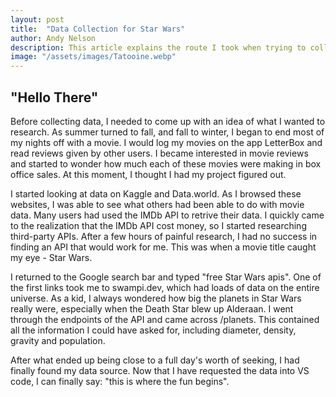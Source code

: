 ```yaml
---
layout: post
title:  "Data Collection for Star Wars"
author: Andy Nelson
description: This article explains the route I took when trying to collect useful data for my final project in STAT 386.
image: "/assets/images/Tatooine.webp"
---
```



## "Hello There"

Before collecting data, I needed to come up with an idea of what I wanted to research. As summer turned to fall, and fall to winter, I began to end most of my nights off with a movie. I would log my movies on the app LetterBox and read reviews given by other users. I became interested in movie reviews and started to wonder how much each of these movies were making in box office sales. At this moment, I thought I had my project figured out.

I started looking at data on Kaggle and Data.world. As I browsed these websites, I was able to see what others had been able to do with movie data. Many users had used the IMDb API to retrive their data. I quickly came to the realization that the IMDb API cost money, so I started researching third-party APIs. After a few hours of painful research, I had no success in finding an API that would work for me. This was when a movie title caught my eye - Star Wars.

I returned to the Google search bar and typed "free Star Wars apis". One of the first links took me to swampi.dev, which had loads of data on the entire universe. As a kid, I always wondered how big the planets in Star Wars really were, especially when the Death Star blew up Alderaan. I went through the endpoints of the API and came across /planets. This contained all the information I could have asked for, including diameter, density, gravity and population.

After what ended up being close to a full day's worth of seeking, I had finally found my data source. Now that I have requested the data into VS code, I can finally say: "this is where the fun begins".